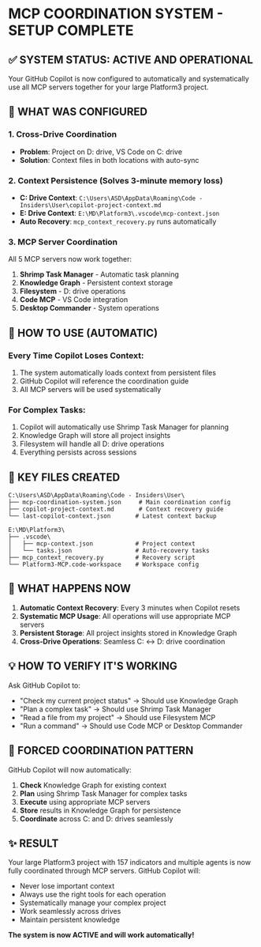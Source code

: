 # MCP COORDINATION SYSTEM - SETUP COMPLETE

## ✅ SYSTEM STATUS: ACTIVE AND OPERATIONAL

Your GitHub Copilot is now configured to automatically and systematically use all MCP servers together for your large Platform3 project.

## 🔧 WHAT WAS CONFIGURED

### 1. Cross-Drive Coordination
- **Problem**: Project on D: drive, VS Code on C: drive
- **Solution**: Context files in both locations with auto-sync

### 2. Context Persistence (Solves 3-minute memory loss)
- **C: Drive Context**: `C:\Users\ASD\AppData\Roaming\Code - Insiders\User\copilot-project-context.md`
- **E: Drive Context**: `E:\MD\Platform3\.vscode\mcp-context.json`
- **Auto Recovery**: `mcp_context_recovery.py` runs automatically

### 3. MCP Server Coordination
All 5 MCP servers now work together:
1. **Shrimp Task Manager** - Automatic task planning
2. **Knowledge Graph** - Persistent context storage
3. **Filesystem** - D: drive operations
4. **Code MCP** - VS Code integration
5. **Desktop Commander** - System operations

## 🚀 HOW TO USE (AUTOMATIC)

### Every Time Copilot Loses Context:
1. The system automatically loads context from persistent files
2. GitHub Copilot will reference the coordination guide
3. All MCP servers will be used systematically

### For Complex Tasks:
1. Copilot will automatically use Shrimp Task Manager for planning
2. Knowledge Graph will store all project insights
3. Filesystem will handle all D: drive operations
4. Everything persists across sessions

## 📁 KEY FILES CREATED

```
C:\Users\ASD\AppData\Roaming\Code - Insiders\User\
├── mcp-coordination-system.json     # Main coordination config
├── copilot-project-context.md       # Context recovery guide
└── last-copilot-context.json       # Latest context backup

E:\MD\Platform3\
├── .vscode\
│   ├── mcp-context.json            # Project context
│   └── tasks.json                  # Auto-recovery tasks
├── mcp_context_recovery.py         # Recovery script
└── Platform3-MCP.code-workspace    # Workspace config
```

## 🎯 WHAT HAPPENS NOW

1. **Automatic Context Recovery**: Every 3 minutes when Copilot resets
2. **Systematic MCP Usage**: All operations will use appropriate MCP servers
3. **Persistent Storage**: All project insights stored in Knowledge Graph
4. **Cross-Drive Operations**: Seamless C: ↔ D: drive coordination

## 💡 HOW TO VERIFY IT'S WORKING

Ask GitHub Copilot to:
- "Check my current project status" → Should use Knowledge Graph
- "Plan a complex task" → Should use Shrimp Task Manager  
- "Read a file from my project" → Should use Filesystem MCP
- "Run a command" → Should use Code MCP or Desktop Commander

## 🔄 FORCED COORDINATION PATTERN

GitHub Copilot will now automatically:
1. **Check** Knowledge Graph for existing context
2. **Plan** using Shrimp Task Manager for complex tasks
3. **Execute** using appropriate MCP servers
4. **Store** results in Knowledge Graph for persistence
5. **Coordinate** across C: and D: drives seamlessly

## ✨ RESULT

Your large Platform3 project with 157 indicators and multiple agents is now fully coordinated through MCP servers. GitHub Copilot will:
- Never lose important context
- Always use the right tools for each operation
- Systematically manage your complex project
- Work seamlessly across drives
- Maintain persistent knowledge

**The system is now ACTIVE and will work automatically!**
